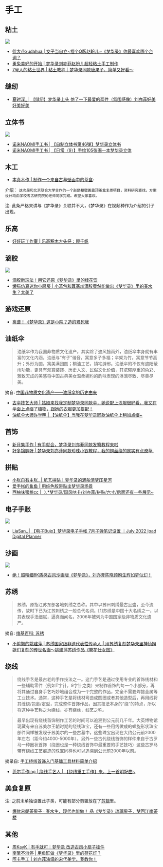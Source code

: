 # 手工



## 粘土

![](/image/erchuang/craft/cf-1.jpg)

* [徐大花xudahua | 女子当自立~捏个Q版赵盼儿~《梦华录》你最喜欢哪个台词？](https://www.bilibili.com/video/BV1TY411T7b4/?share_source=copy_web&vd_source=f736773e8cd672da4192a42087bfe36c)
* [勇兔美好的开始 | 梦华录刘亦菲赵盼儿超轻粘土手工制作](https://www.bilibili.com/video/BV13D4y1r741/?share_source=copy_web&vd_source=f736773e8cd672da4192a42087bfe36c)
* [7号人的粘土世界 | 粘土教程｜梦华录同款唐果子，简单又好看～](https://www.bilibili.com/video/BV1C94y1R7AM/?share_source=copy_web&vd_source=f736773e8cd672da4192a42087bfe36c)



## 缝纫

* [夏时深_ | 【缝纫】梦华录上头 仿了一下最爱的两件（氛围感像）刘亦菲好美好美好美](https://www.bilibili.com/video/BV1Wv4y1375a/?share_source=copy_web&vd_source=f736773e8cd672da4192a42087bfe36c)


## 立体书

![](/image/erchuang/craft/cf-2.jpg)

* [诺米NAOMI手工书 | 【自制立体书第46弹】梦华录立体书](https://www.bilibili.com/video/BV14U4y1q7FD/?share_source=copy_web&vd_source=f736773e8cd672da4192a42087bfe36c)
* [诺米NAOMI手工书 | 【日常（9）】手绘105张画一本梦华录立体](https://www.bilibili.com/video/BV1oT411u7HR/?share_source=copy_web&vd_source=f736773e8cd672da4192a42087bfe36c)



## 木工

* [本真木作 | 制作一个来自古墓壁画中的茶盒](https://www.bilibili.com/video/BV11G411G7Ay/?share_source=copy_web&vd_source=f736773e8cd672da4192a42087bfe36c): 

介绍： `这次是和北京联合大学合作的一个赵励墓壁画盝顶茶盒复原项目，资料研究查找，方案设计均由学校考古研究院的老师同学完成。希望大家喜欢。`

注: 此条严格来讲与《梦华录》关联并不大，《梦华录》在视频种作为介绍的引子出现。


## 乐高

* [好好玩工作室 | 乐高积木方头仔：顾千帆](https://www.bilibili.com/video/BV1Da411Z7cy/?share_source=copy_web&vd_source=f736773e8cd672da4192a42087bfe36c)


## 滴胶


![](/image/erchuang/craft/dj.jpg)

* [滴胶新玩法！用它还原《梦华录》里的桂花饮](https://www.bilibili.com/video/BV1Wf4y1Z7Cw/?share_source=copy_web&vd_source=f736773e8cd672da4192a42087bfe36c)
* [懒猫仿真迷你小厨房 | 小笼包和耳塞加滴胶竟然能做出《梦华录》里的春水生？太美了](https://www.bilibili.com/video/BV1WG411x7tq/?share_source=copy_web&vd_source=f736773e8cd672da4192a42087bfe36c)


## 游戏还原

* [离谱！《梦华录》这是小院？造的累死我](https://www.bilibili.com/video/BV1B3411w79u/?share_source=copy_web&vd_source=f736773e8cd672da4192a42087bfe36c)


## 油纸伞

> 油纸伞作为我国非物质文化遗产，其实除了遮风挡雨外，油纸伞本身就有丰富的文化内涵，油纸与“有子”谐音，寓意多子多福；伞架为竹，寓意节节高升；外形为圆，寓美满团圆；桐油工艺，镇宅辟邪。油纸伞的不仅有遮阳蔽雨功能，更具有观赏装饰、历史人文、民俗文化价值，其浓郁厚重的色彩、雅致天成的美感将中国古典美女温柔婉约的韵味表现的淋漓尽致、尽善尽美。

摘自: [中国非物质文化遗产——油纸伞的历史由来](https://www.jianshu.com/p/3ad5e577c8fb)


* [古伞技艺大师 | 姑娘来找我定制梦华录同款伞，她说配上汉服很好看，我又在伞面上点缀了植物，跟她的衣服更加搭配！](https://www.bilibili.com/video/BV1uU4y1R7w1/?share_source=copy_web&vd_source=f736773e8cd672da4192a42087bfe36c)
* [油纸伞大师许学明 | 【油纸伞】当我在梦华录同款油纸伞上稍加点缀~](https://www.bilibili.com/video/BV1ct4y1H78k/?share_source=copy_web&vd_source=f736773e8cd672da4192a42087bfe36c)


## 首饰

* [新月集手作 | 有手就会，梦华录刘亦菲同款发簪教程来啦 ](http://www.bilibili.com/video/BV1xt4y1b7fs/?share_source=copy_web&vd_source=f736773e8cd672da4192a42087bfe36c)
* [好多锦鲤呀 | 梦华录刘亦菲同款珍珠小钗教程，我的铜丝绕的属实有点潦草.](https://www.bilibili.com/video/BV1UL4y1K7GQ/?share_source=copy_web&vd_source=f736773e8cd672da4192a42087bfe36c)




## 拼贴

* [小张自有主张_ | 纸艺拼贴｜梦华录的满船清梦压星河](https://www.bilibili.com/video/BV1GT411G7Tc/?share_source=copy_web&vd_source=f736773e8cd672da4192a42087bfe36c)
* [爱手帐的鱼鱼 | 用纯色胶带贴出梦华录场景](https://www.bilibili.com/video/BV14v4y1g7Lv/?share_source=copy_web&vd_source=f736773e8cd672da4192a42087bfe36c)
* [西柚味蜜桃cc | ☽.*梦华录/国风咕卡/刘亦菲/拼贴/六寸/后面还有一些展示~](https://www.bilibili.com/video/BV1bB4y1L76L/?share_source=copy_web&vd_source=f736773e8cd672da4192a42087bfe36c)


## 电子手账

![](/image/erchuang/craft/ds.jpg)

* [LiaSan_ | 【电子Bujo】梦华录电子手帐 7月子弹笔记设置 ｜July 2022 Ipad Digital Planner](https://www.bilibili.com/video/BV1if4y1Z7K2/?share_source=copy_web&vd_source=f736773e8cd672da4192a42087bfe36c)


## 沙画

![](/image/erchuang/craft/sha.jpg)
* [绝！超精细8K质感古风沙画版《梦华录》，刘亦菲陈晓顾盼生辉如梦似幻！](https://www.bilibili.com/video/BV16a411X7FD/?share_source=copy_web&vd_source=f736773e8cd672da4192a42087bfe36c)


## 苏绣

> 苏绣，原指江苏东部各地刺绣之总称。其中以苏州刺绣最古且盛，至今流传，故时下已为江苏刺绣之一般总代名词。[1]苏绣是中国十大名绣之一，以其表现手法细腻，逼真而闻名，2006年被列为中国国家级非物质文化遗产。


摘自: [维基百科: 苏绣](https://zh.wikipedia.org/wiki/%E8%8B%8F%E7%BB%A3)

* [不偷懒的姚建萍 | 苏绣国家级非遗代表性传承人 | 用苏绣复刻梦华录里神仙姐姐们复刻的传世名画～姚建萍苏绣作品《簪花仕女图》](https://www.bilibili.com/video/BV1iB4y1i7k1/?share_source=copy_web&vd_source=f736773e8cd672da4192a42087bfe36c)


## 绕线

> 绕线手艺是最古老的手作技法之一。这门手艺是通过使用专业的首饰线材和一些辅助零件（例如T字针，9字针之类）来制作首饰的每一个小部分，再将其通过自身手艺巧妙地组合成为一个完整的作品，完全不需要焊接金属等工业技术。通常，这种手艺是将线材弯曲成圆圈或者其他造型后，再用线将其缠绕/包裹/定型，完成整件首饰作品，因其技法本身的“绕”的特点，所以将这种手艺称之为绕线，亦有绕丝，线艺之称。

> 最早出现有绕线首饰制作工艺的时间可以追溯到公元前几千年。大英博物馆现藏有来自苏美尔王朝时期的绕线珠宝，还有一些用线做成的螺旋形状珠宝部件同样被发现于苏美尔的一些古墓中，这些珠宝出现在大约公元前2000年左右（距今约4000-5000年）。另外一些古代绕线首饰的样件来自于古罗马一种圈状首饰（绕圈也是一种绕线首饰中最重要的手艺技巧）这些古罗马带有绕线工艺痕迹的珠宝同样也可以追溯到公元前2000年以前。

摘录自: [手工绕线首饰入门基础工具材料简单介绍](https://zhuanlan.zhihu.com/p/90839574)


* [莞尔手作ing | 绕线手艺人 | 【绕线重工手作】来，上一首明妃曲~](https://www.bilibili.com/video/BV1pt4y1h7ut/?share_source=copy_web&vd_source=f736773e8cd672da4192a42087bfe36c)


## 美食复原
注: 之前未单独设置此子类，可能有部分剪辑放在了[剪辑](/re-creation/editing)里。

* [爆款宋朝茶果子 · 春水生，现代也能做！ 品《梦华录》琉璃果子，梦回江南茶楼](https://www.bilibili.com/video/BV1bD421n7Hm/)


## 其他

* [周KayK | 有手就可｜梦华录 改造古风小扇子挂件](https://www.bilibili.com/video/BV1or4y177Ku/?share_source=copy_web&vd_source=f736773e8cd672da4192a42087bfe36c)
* [南篱不消停 | 用鱼缸做《梦华录》里的荷花灯？](https://www.bilibili.com/video/BV1AW4y127Zg/?share_source=copy_web&vd_source=f736773e8cd672da4192a42087bfe36c)
* [阿卡手工 | 刘亦菲演绎的宋代美学，我教你！](https://mp.weixin.qq.com/s/sESECt8vknCNTJ9Pn_CupA)
